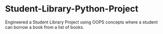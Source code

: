 # Student-Library-Python-Project
Engineered a Student Library Project using OOPS concepts where a student can borrow a book from a list of books.
